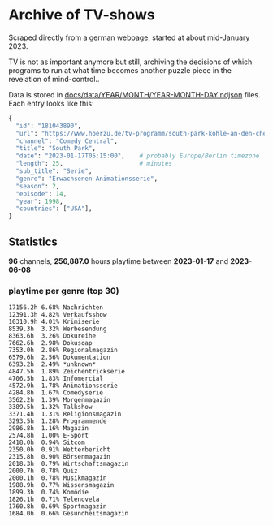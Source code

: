 # Archive of TV-shows

Scraped directly from a german webpage, started at about mid-January 2023.

TV is not as important anymore but still, archiving the decisions of which programs to run at what time
becomes another puzzle piece in the revelation of mind-control.. 

Data is stored in [docs/data/YEAR/MONTH/YEAR-MONTH-DAY.ndjson](docs/data/) files. 
Each entry looks like this:

```python
{
  "id": "181043890", 
  "url": "https://www.hoerzu.de/tv-programm/south-park-kohle-an-den-chefkoch/bid_181043890/", 
  "channel": "Comedy Central", 
  "title": "South Park", 
  "date": "2023-01-17T05:15:00",    # probably Europe/Berlin timezone 
  "length": 25,                     # minutes 
  "sub_title": "Serie", 
  "genre": "Erwachsenen-Animationsserie", 
  "season": 2, 
  "episode": 14, 
  "year": 1998, 
  "countries": ["USA"],
}
```

## Statistics

**96** channels, **256,887.0** hours playtime between **2023-01-17** and **2023-06-08**


### playtime per genre (top 30)

    17156.2h 6.68% Nachrichten
    12391.3h 4.82% Verkaufsshow
    10310.9h 4.01% Krimiserie
    8539.3h  3.32% Werbesendung
    8363.6h  3.26% Dokureihe
    7662.6h  2.98% Dokusoap
    7353.0h  2.86% Regionalmagazin
    6579.6h  2.56% Dokumentation
    6393.2h  2.49% *unknown*
    4847.5h  1.89% Zeichentrickserie
    4706.5h  1.83% Infomercial
    4572.9h  1.78% Animationsserie
    4284.8h  1.67% Comedyserie
    3562.2h  1.39% Morgenmagazin
    3389.5h  1.32% Talkshow
    3371.4h  1.31% Religionsmagazin
    3293.5h  1.28% Programmende
    2986.8h  1.16% Magazin
    2574.8h  1.00% E-Sport
    2418.0h  0.94% Sitcom
    2350.0h  0.91% Wetterbericht
    2315.8h  0.90% Börsenmagazin
    2018.3h  0.79% Wirtschaftsmagazin
    2000.7h  0.78% Quiz
    2000.1h  0.78% Musikmagazin
    1988.9h  0.77% Wissensmagazin
    1899.3h  0.74% Komödie
    1826.1h  0.71% Telenovela
    1760.8h  0.69% Sportmagazin
    1684.0h  0.66% Gesundheitsmagazin
